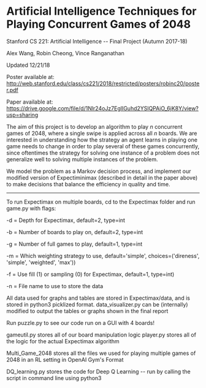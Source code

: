 # Artificial Intelligence Techniques for Playing Concurrent Games of 2048

Stanford CS 221: Artificial Intelligence -- Final Project (Autumn 2017-18)

Alex Wang, Robin Cheong, Vince Ranganathan

Updated 12/21/18

Poster available at: http://web.stanford.edu/class/cs221/2018/restricted/posters/robinc20/poster.pdf

Paper available at: https://drive.google.com/file/d/1Nlr24oJz7EglIGuhd2YSlQPAiO_6jK8Y/view?usp=sharing


The aim of this project is to develop an algorithm to play _n_ concurrent games of 2048, where a single swipe is applied across all _n_ boards. We are interested in understanding how the strategy an agent learns in playing one game needs to change in order to play several of these games concurrently, since oftentimes the strategy for solving one instance of a problem does not generalize well to solving multiple instances of the problem.

We model the problem as a Markov decision process, and implement our modified version of Expectiminimax (described in detail in the paper above) to make decisions that balance the efficiency in quality and time.

----------------------------------------

To run Expectimax on multiple boards, cd to the Expectimax folder and run game.py with flags:  

  -d = Depth for Expectimax, default=2, type=int  

  -b = Number of boards to play on, default=2, type=int  

  -g = Number of full games to play, default=1, type=int  

  -m = Which weighting strategy to use, default='simple', choices=('direness', 'simple', 'weighted', 'max'))  

  -f = Use fill (1) or sampling (0) for Expectimax, default=1, type=int)  

  -n = File name to use to store the data  

  
All data used for graphs and tables are stored in Expectimax/data, and is stored in python3 picklized format.
data_visualizer.py can be (internally) modified to output the tables or graphs shown in the final report  

Run puzzle.py to see our code run on a GUI with 4 boards!  

gameutil.py stores all of our board manipulation logic
player.py stores all of the logic for the actual Expectimax algorithm  

Multi_Game_2048 stores all the files we used for playing multiple games of 2048 in an RL setting in OpenAI Gym's Format  

DQ_learning.py stores the code for Deep Q Learning -- run by calling the script in command line using python3   
